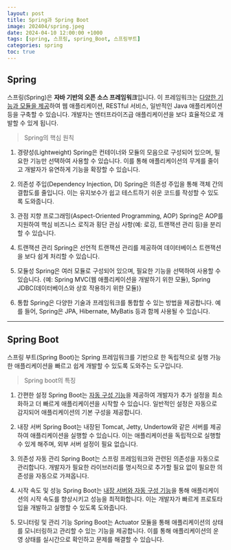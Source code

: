 ```yaml
---
layout: post
title: Spring과 Spring Boot
image: 202404/spring.jpeg
date: 2024-04-10 12:00:00 +1000
tags: [spring, 스프링, spring_Boot, 스프링부트]
categories: spring
toc: true
---
```

## Spring
스프링(Spring)은 **자바 기반의 오픈 소스 프레임워크**입니다.
이 프레임워크는 <u>다양한 기능과 모듈을 제공</u>하여 웹 애플리케이션, RESTful 서비스, 일반적인 Java 애플리케이션 등을 구축할 수 있습니다. 개발자는 엔터프라이즈급 애플리케이션을 보다 효율적으로 개발할 수 있게 됩니다.

> Spring의 핵심 원칙

1. 경량성(Lightweight)
Spring은 컨테이너와 모듈의 모음으로 구성되어 있으며, 필요한 기능만 선택하여 사용할 수 있습니다. 
이를 통해 애플리케이션의 무게를 줄이고 개발자가 유연하게 기능을 확장할 수 있습니다.

2. 의존성 주입(Dependency Injection, DI)
Spring은 의존성 주입을 통해 객체 간의 결합도를 줄입니다. 
이는 유지보수가 쉽고 테스트하기 쉬운 코드를 작성할 수 있도록 도와줍니다.

3. 관점 지향 프로그래밍(Aspect-Oriented Programming, AOP)
Spring은 AOP를 지원하여 핵심 비즈니스 로직과 횡단 관심 사항(예: 로깅, 트랜잭션 관리 등)을 분리할 수 있습니다.

4. 트랜잭션 관리
Spring은 선언적 트랜잭션 관리를 제공하여 데이터베이스 트랜잭션을 보다 쉽게 처리할 수 있습니다.

5. 모듈성
Spring은 여러 모듈로 구성되어 있으며, 필요한 기능을 선택하여 사용할 수 있습니다. 
{예: Spring MVC(웹 애플리케이션을 개발하기 위한 모듈), Spring JDBC(데이터베이스와 상호 작용하기 위한 모듈)}

6. 통합
Spring은 다양한 기술과 프레임워크를 통합할 수 있는 방법을 제공합니다. 
예를 들어, Spring은 JPA, Hibernate, MyBatis 등과 함께 사용될 수 있습니다.

---

## Spring Boot

스프링 부트(Spring Boot)는 Spring 프레임워크를 기반으로 한 독립적으로 실행 가능한 애플리케이션을 빠르고 쉽게 개발할 수 있도록 도와주는 도구입니다.

> Spring boot의 특징

1. 간편한 설정
Spring Boot는 <u>자동 구성 기능</u>을 제공하여 개발자가 추가 설정을 최소화하고 더 빠르게 애플리케이션을 시작할 수 있습니다. 일반적인 설정은 자동으로 감지되어 애플리케이션의 기본 구성을 제공합니다.

2. 내장 서버
Spring Boot는 내장된 Tomcat, Jetty, Undertow와 같은 서버를 제공하여 애플리케이션을 실행할 수 있습니다. 
이는 애플리케이션을 독립적으로 실행할 수 있게 해주며, 외부 서버 설정이 필요 없습니다.

3. 의존성 자동 관리
Spring Boot는 스프링 프레임워크와 관련된 의존성을 자동으로 관리합니다. 
개발자가 필요한 라이브러리를 명시적으로 추가할 필요 없이 필요한 의존성을 자동으로 가져옵니다.

4. 시작 속도 및 성능
Spring Boot는 <u>내장 서버와 자동 구성 기능</u>을 통해 애플리케이션의 시작 속도를 향상시키고 성능을 최적화합니다. 
이는 개발자가 빠르게 프로토타입을 개발하고 실행할 수 있도록 도와줍니다.

5. 모니터링 및 관리 기능
Spring Boot는 Actuator 모듈을 통해 애플리케이션의 상태를 모니터링하고 관리할 수 있는 기능을 제공합니다. 
이를 통해 애플리케이션의 운영 상태를 실시간으로 확인하고 문제를 해결할 수 있습니다.